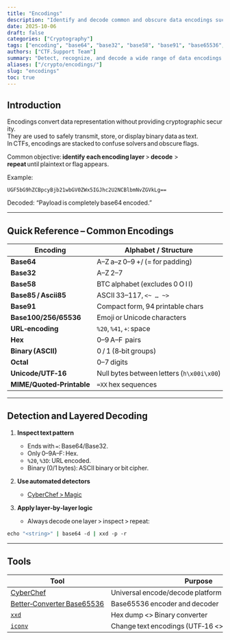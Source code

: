 ```yaml
---
title: "Encodings"
description: "Identify and decode common and obscure data encodings such as Base64, Base32, URL, Hex, and Binary in CTF challenges."
date: 2025-10-06
draft: false
categories: ["Cryptography"]
tags: ["encoding", "base64", "base32", "base58", "base91", "base65536", "url", "hex", "binary", "unicode", "cyberchef"]
authors: ["CTF.Support Team"]
summary: "Detect, recognize, and decode a wide range of data encodings — including base systems, URL encoding, and text transformations — often chained together in CTF puzzles."
aliases: ["/crypto/encodings/"]
slug: "encodings"
toc: true
---
```


## Introduction

Encodings convert data representation without providing cryptographic security.  
They are used to safely transmit, store, or display binary data as text.  
In CTFs, encodings are stacked to confuse solvers and obscure flags.

Common objective: **identify each encoding layer** > **decode** > **repeat** until plaintext or flag appears.

Example:

```text
UGF5bG9hZCBpcyBjb21wbGV0ZWx5IGJhc2U2NCBlbmNvZGVkLg==
```

Decoded: “Payload is completely base64 encoded.”

---

## Quick Reference – Common Encodings

| Encoding                  | Alphabet / Structure                      | Recognition Hints                                       |
|---------------------------|-------------------------------------------|---------------------------------------------------------|
| **Base64**                | A–Z a–z 0–9 +/ (= for padding)            | Ends with `=`  / `==`. ASCII letters + slashes          |
| **Base32**                | A–Z 2–7                                   | Uppercase letters and digits 2–7, often ends with `=`   |
| **Base58**                | BTC alphabet (excludes 0 O l I)           | No `+/=`, mixed case letters & digits                   |
| **Base85 / Ascii85**      | ASCII 33–117, `<~ … ~>`                   | `<~` prefix                                             |
| **Base91**                | Compact form, 94 printable chars          | No padding, very dense string                           |
| **Base100/256/65536**     | Emoji or Unicode characters               | Non‑ASCII glyphs, emojis, Chinese chars, text looks odd |
| **URL‑encoding**          | `%20`, `%41`, `+`: space                  | Percentage signs                                        |
| **Hex**                   | 0–9 A–F  pairs                            | Even length, only hex digits                            |
| **Binary (ASCII)**        | 0 / 1 (8‑bit groups)                      | Only 0s and 1s, usually multiple of 8                   |
| **Octal**                 | 0–7 digits                                | Text of 7 and 3 digits separated by spaces              |
| **Unicode/UTF‑16**        | Null bytes between letters (`h\x00i\x00`) | Appears in hexdumps/UTF‑16 files                        |
| **MIME/Quoted‑Printable** | `=XX` hex sequences                       | Email style encoding                                    |

---

## Detection and Layered Decoding

1. **Inspect text pattern**
   - Ends with `=`: Base64/Base32.  
   - Only 0–9A–F: Hex.  
   - `%20`, `%3D`: URL encoded.  
   - Binary (0/1 bytes): ASCII binary or bit cipher.

2. **Use automated detectors**
   - [CyberChef > Magic](https://gchq.github.io/CyberChef/)

3. **Apply layer‑by‑layer logic**
   - Always decode one layer > inspect > repeat:

```bash
echo "<string>" | base64 -d | xxd -p -r
```

---

## Tools

| Tool                                                                                              | Purpose                                              |
|---------------------------------------------------------------------------------------------------|------------------------------------------------------|
| [CyberChef](https://gchq.github.io/CyberChef/)                                                    | Universal encode/decode platform (Magic auto‑detect) |
| [Better‑Converter Base65536](https://www.better-converter.com/Encoders-Decoders/Base65536-Decode) | Base65536 encoder and decoder                        |
| [`xxd`](https://linux.die.net/man/1/xxd)                                                          | Hex dump <> Binary converter                          |
| [`iconv`](https://linux.die.net/man/1/iconv)                                                      | Change text encodings (UTF‑16 <> UTF‑8)               |

